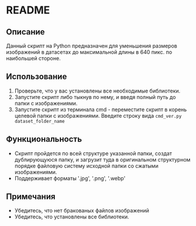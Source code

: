 # README

## Описание
Данный скрипт на Python предназначен для уменьшения размеров изображений в датасетах до максимальной длины в 640 пикс. по наибольшей стороне.

## Использование
1. Проверьте, что у вас установлены все необходимые библиотеки.
2. Запустите скрипт либо тыкнув по нему, и введя полный путь до папки с изображениями.
3. Запустите скрипт из терминала cmd - переместите скрипт в корень целевой папки с изображениями. Введите строку вида `cmd_ver.py dataset_folder_name`

## Функциональность
- Скрипт пройдется по всей структуре указанной папки, создат дублирующуюся папку, и загрузит туда в оригинальном структурном порядке файловую систему исходной папки со сжатыми изображениями.
- Поддерживает форматы '.jpg', '.png', '.webp'
## Примечания
- Убедитесь, что нет бракованых файлов изображений
- Убедитесь, что установлены все библиотеки.
